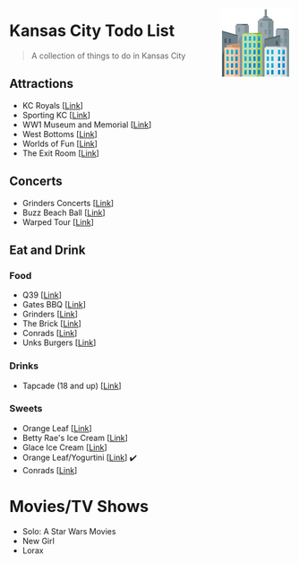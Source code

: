[<img src="icon.png" align="right" />](https://www.emojione.com/)

# Kansas City Todo List
> A collection of things to do in Kansas City

## Attractions
* KC Royals \[[Link](https://www.mlb.com/royals/ballpark)]
* Sporting KC \[[Link](https://www.sportingkc.com/)]
* WW1 Museum and Memorial \[[Link](https://www.theworldwar.org/)]
* West Bottoms \[[Link](https://www.visitkc.com/west-bottoms)]
* Worlds of Fun \[[Link](https://www.worldsoffun.com/)]
* The Exit Room \[[Link](https://www.theexitroomkc.com/)]

## Concerts
* Grinders Concerts \[[Link](http://crossroadskc.com/)]
* Buzz Beach Ball \[[Link](http://beachballkc.com/)]
* Warped Tour \[[Link](https://vanswarpedtour.com/dates/bonner-springs/)]


## Eat and Drink
### Food
* Q39 \[[Link](https://q39kc.com/)]
* Gates BBQ \[[Link](https://gatesbbq.com/)]
* Grinders \[[Link](https://grinderspizza.com/)]
* The Brick \[[Link](http://www.thebrickkcmo.com/)]
* Conrads \[[Link](www.konradskc.com/menu.asp)]
* Unks Burgers \[[Link](https://www.unksburgersmo.com)]

### Drinks
* Tapcade (18 and up) \[[Link](http://www.tapcadekc.com/)]

### Sweets
* Orange Leaf \[[Link](https://www.orangeleafyogurt.com/)]
* Betty Rae's Ice Cream \[[Link](http://bettyraes.com/)]
* Glace Ice Cream \[[Link](http://www.glaceicecream.com/)]
* Orange Leaf/Yogurtini \[[Link](https://www.orangeleafyogurt.com/)] ✔️
* Conrads \[[Link](www.konradskc.com/menu.asp)]

# Movies/TV Shows
* Solo: A Star Wars Movies
* New Girl
* Lorax
